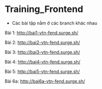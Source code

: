 # Training_Frontend
* Các bài tập nằm ở các branch khác nhau

Bài 1: http://bai1-vtn-fend.surge.sh/

Bài 2: http://bai2-vtn-fend.surge.sh/

Bài 3: http://bai3-vtn-fend.surge.sh/

Bài 4: http://bai4-vtn-fend.surge.sh/

Bài 5: http://bai5-vtn-fend.surge.sh/

Bài 6a: http://bai6a-vtn-fend.surge.sh/